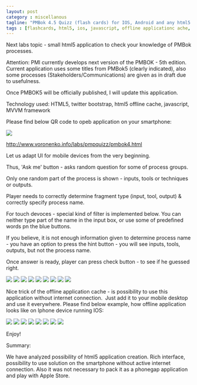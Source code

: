 ```yaml
---
layout: post
category : miscellanous
tagline: "PMBok 4.5 Quizz (flash cards) for IOS, Android and any html5 aware browser"
tags : [flashcards, html5, ios, javascript, offline applicationc ache, pmbok4, pmp]
---
```


Next labs topic - small html5 application to check your knowledge of PMBok processes.

Attention: PMI currently develops next version of the PMBOK - 5th edition. Current application uses some titles from PMBok5 (clearly indicated), also some processes (Stakeholders/Communications) are given as in draft due to usefulness.

Once PMBOK5 will be officially published,  I will update this application.

Technology used: HTML5, twitter bootstrap, html5 offline cache, javascript, MVVM framework

Please find below QR code to opeb application on your smartphone:

<div class='p_embed p_image_embed'>
<img src='/image/2012/03/39257967-pmbok4.png'>
</div>

http://www.voronenko.info/labs/pmpquizz/pmbok4.html



Let us adapt UI for mobile devices from the very beginning.

Thus, 'Ask me' button - asks random question for some of process groups.

Only one random part of the process is shown - inputs, tools or techniques or outputs.

Player needs to correctly determine fragment type (input, tool, output) & correctly specify process name.

For touch devoces - special kind of filter is implemented below. You can neither type part of the name in the input box, or use some of predefined words pn the blue buttons.

If you believe, it is not enough information given to determine process name - you have an option to press the hint button - you will see inputs, tools, outputs, but not the process name.

Once answer is ready, player can press check button - to see if he guessed right.

<div class='p_embed p_image_embed'>
<img src='/image/2012/03/39261342-ScreenHunter_179.jpg'>
<img src='/image/2012/03/39261343-ScreenHunter_180.jpg'>
<img src='/image/2012/03/39261344-ScreenHunter_181.jpg'>
<img src='/image/2012/03/39261346-ScreenHunter_182.jpg'>
<img src='/image/2012/03/39261347-ScreenHunter_183.jpg'>
<img src='/image/2012/03/39261348-ScreenHunter_184.jpg'>
<img src='/image/2012/03/39261351-ScreenHunter_187.jpg'>
<img src='/image/2012/03/39261349-ScreenHunter_186.jpg'>
<img src='/image/2012/03/39261353-ScreenHunter_188.jpg'>
</div>


Nice trick of the offline application cache - is possibility to use this application without internet connection. &nbsp;Just add it to your mobile desktop and use it everywhere.
Please find below example, how offline application looks like on Iphone device running IOS:

<div class='p_embed p_image_embed'>
<img src='/image/2012/03/39261389-IMG_0157.PNG'>
<img src='/image/2012/03/39261392-IMG_0158.PNG'>
<img src='/image/2012/03/39261396-IMG_0160.PNG'>
<img src='/image/2012/03/39261398-IMG_0171.PNG'>
<img src='/image/2012/03/39261393-IMG_0159.PNG'>
<img src='/image/2012/03/39261402-IMG_0172.PNG'>
<img src='/image/2012/03/39261404-IMG_0173.PNG'>
<img src='/image/2012/03/39261406-IMG_0174.PNG'>
</div>

Enjoy!



Summary:

We have analyzed possibility of html5 application creation. Rich interface, possibility to use solution on the smartphone without active internet connection. Also it was not necessary to pack it as a phonegap application and play with Apple Store.


